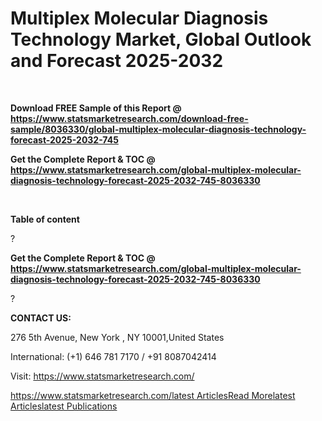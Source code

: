 <h1>Multiplex Molecular Diagnosis Technology Market, Global Outlook and Forecast 2025-2032</h1><br/><p><strong>Download FREE Sample of this Report @ <a href="https://www.statsmarketresearch.com/download-free-sample/8036330/global-multiplex-molecular-diagnosis-technology-forecast-2025-2032-745">https://www.statsmarketresearch.com/download-free-sample/8036330/global-multiplex-molecular-diagnosis-technology-forecast-2025-2032-745</a></strong></p>
 
 
 
 <div><b>Get the Complete Report & TOC @ <a href="https://www.statsmarketresearch.com/global-multiplex-molecular-diagnosis-technology-forecast-2025-2032-745-8036330">https://www.statsmarketresearch.com/global-multiplex-molecular-diagnosis-technology-forecast-2025-2032-745-8036330</a></b></div>
 
 
 
 <p><br />
 
 <b>Table of content</b></p>
 
 
 
 <p>? </p>
 
 
 
 <div><b>Get the Complete Report & TOC @ <a href="https://www.statsmarketresearch.com/global-multiplex-molecular-diagnosis-technology-forecast-2025-2032-745-8036330">https://www.statsmarketresearch.com/global-multiplex-molecular-diagnosis-technology-forecast-2025-2032-745-8036330</a></b></div>
 
 
 
 <p>? </p>
 
 
 
 <p><b>CONTACT US:</b><br />
 
 276 5th Avenue, New York , NY 10001,United States<br />
 
 International: (+1) 646 781 7170 / +91 8087042414<br />
 
 Visit: <a href="https://www.statsmarketresearch.com/">https://www.statsmarketresearch.com/</a><br />
 
 <a href="https://gyeongbokgung.com">https://www.statsmarketresearch.com/</a><a href="https://hallyeomaritime.com">latest Articles</a><a href="https://jingwansa.com">Read More</a><a href="https://nguoiviet.jp/">latest Articles</a><a href="https://www.intelmarketresearch.com/">latest Publications</a></p>